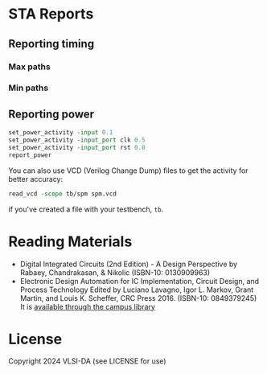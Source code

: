# STA Reports

## Reporting timing

### Max paths

### Min paths

## Reporting power


```tcl
set_power_activity -input 0.1
set_power_activity -input_port clk 0.5
set_power_activity -input_port rst 0.0
report_power
```

You can also use VCD (Verilog Change Dump) files to get the activity for better accuracy:
```tcl
read_vcd -scope tb/spm spm.vcd
```
if you've created a file with your testbench, `tb`.

# Reading Materials

- Digital Integrated Circuits (2nd Edition) - A Design Perspective by Rabaey, Chandrakasan, & Nikolic (ISBN-10: 0130909963) 
- Electronic Design Automation for IC Implementation, Circuit Design, and Process Technology Edited by Luciano Lavagno, Igor L. Markov, Grant Martin, and Louis K. Scheffer, CRC Press 2016. (ISBN-10: 0849379245) It is [available through the campus library](https://ucsc.primo.exlibrisgroup.com/permalink/01CDL_SCR_INST/gfkjds/informaworld_s10_1201_9781315215112_version2) 
  
# License

Copyright 2024 VLSI-DA (see LICENSE for use)
